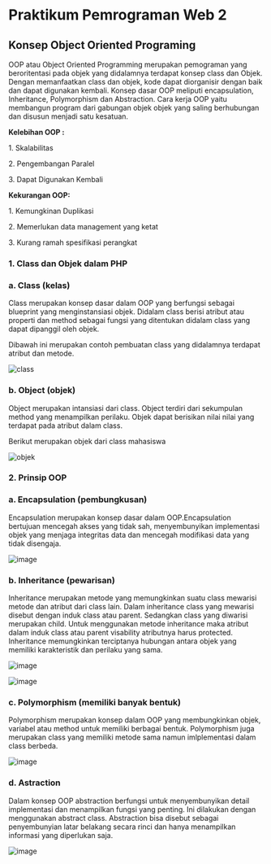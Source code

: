 # Praktikum Pemrograman Web 2
<h2>Konsep Object Oriented Programing </h2>

<p>OOP atau Object Oriented Programming merupakan pemograman yang beroritentasi pada objek yang didalamnya terdapat konsep class dan Objek. Dengan memanfaatkan class dan objek, kode dapat diorganisir dengan baik dan dapat digunakan kembali. Konsep dasar OOP meliputi encapsulation, Inheritance, Polymorphism dan Abstraction. Cara kerja OOP yaitu membangun program dari gabungan objek objek yang saling berhubungan dan disusun menjadi satu kesatuan.</p>

<p><b>Kelebihan OOP :</b></p>
<p>1. Skalabilitas</p>
<p>2. Pengembangan Paralel</p>
<p>3. Dapat Digunakan Kembali</p>

<p><b>Kekurangan OOP:</b></p>
<p>1. Kemungkinan Duplikasi</p>
<p>2. Memerlukan data management yang ketat</p>
<p>3. Kurang ramah spesifikasi perangkat</p>

<h3>1. Class dan Objek dalam PHP</h3>
<h3>a. Class (kelas)</h3>
<p> Class merupakan konsep dasar dalam OOP yang berfungsi sebagai blueprint yang menginstansiasi objek. Didalam class berisi atribut atau properti dan method sebagai fungsi yang ditentukan didalam class yang dapat dipanggil oleh objek.</p>
<p>Dibawah ini merupakan contoh pembuatan class yang didalamnya terdapat atribut dan metode.</p>

![class](https://github.com/user-attachments/assets/eab5877b-0fe2-476e-b8f3-7c2c668c6734)

<h3>b. Object (objek)</h3>
<p> Object merupakan intansiasi dari class. Object terdiri dari sekumpulan method yang menampilkan perilaku. Objek dapat berisikan nilai nilai yang terdapat pada atribut dalam class. </p>
Berikut merupakan objek dari class mahasiswa

![objek](https://github.com/user-attachments/assets/33dc72e1-7fbf-4f2a-bfc5-6382740d7c04)



<h3>2. Prinsip OOP</h3>

<h3>a. Encapsulation (pembungkusan)</h3>
<p>Encapsulation merupakan konsep dasar dalam OOP.Encapsulation bertujuan mencegah akses yang tidak sah, menyembunyikan implementasi objek yang menjaga integritas data dan mencegah modifikasi data yang tidak disengaja.</p>

![image](https://github.com/user-attachments/assets/3f99e4b5-cb74-4a42-ba50-c037440b6d1e)


<h3>b. Inheritance (pewarisan)</h3>
<p>Inheritance merupakan metode yang memungkinkan suatu class mewarisi metode dan atribut dari class lain. Dalam inheritance class yang mewarisi disebut dengan induk class atau parent. Sedangkan class yang diwarisi merupakan child. Untuk menggunakan metode inheritance maka atribut dalam induk class atau parent visability atributnya harus protected. Inheritance memungkinkan terciptanya hubungan antara objek yang memiliki karakteristik dan perilaku yang sama. </p>

![image](https://github.com/user-attachments/assets/3dd3e864-1121-454f-8eb4-51eb628bb9b0)


![image](https://github.com/user-attachments/assets/1446983c-a170-4876-879e-10fd4167614b)


<h3>c. Polymorphism (memiliki banyak bentuk)</h3>
<p>Polymorphism merupakan konsep dalam OOP yang membungkinkan objek, variabel atau method untuk memiliki berbagai bentuk. Polymorphism juga merupakan class yang memiliki metode sama namun imlplementasi dalam class berbeda.</p>

![image](https://github.com/user-attachments/assets/ee3a1513-00ed-4142-a1a9-bcee78c69516)


<h3>d. Astraction</h3>
<p>Dalam konsep OOP abstraction berfungsi untuk menyembunyikan detail implementasi dan menampilkan fungsi yang penting. Ini dilakukan dengan menggunakan abstract class. Abstraction bisa disebut sebagai penyembunyian latar belakang secara rinci dan hanya menampilkan informasi yang diperlukan saja.</p>

![image](https://github.com/user-attachments/assets/d25e1ce7-f500-4ec1-9d13-7ea55abaeaf3)

